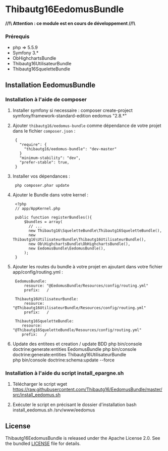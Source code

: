 # Thibautg16EedomusBundle

**//!\\ Attention : ce module est en cours de développement //!\\**

### Prérequis
- php => 5.5.9
- Symfony 3.*
- ObHighchartsBundle
- Thibautg16UtilisateurBundle
- Thibautg16SqueletteBundle

## Installation EedomusBundle
### Installation à l'aide de composer
1. Installer symfony si necessaire :
        composer create-project symfony/framework-standard-edition eedomus "2.8.*"

1. Ajouter ``thibautg16/eedomus-bundle`` comme dépendance de votre projet dans le fichier ``composer.json`` :

        {
          "require": {
            "thibautg16/eedomus-bundle": "dev-master"
          }
          "minimum-stability": "dev",
          "prefer-stable": true,
        }

3. Installer vos dépendances :

        php composer.phar update

4. Ajouter le Bundle dans votre kernel :

        <?php
        // app/AppKernel.php
        
        public function registerBundles(){
            $bundles = array(
              // ...
              new Thibautg16\SqueletteBundle\Thibautg16SqueletteBundle(),
              new Thibautg16\UtilisateurBundle\Thibautg16UtilisateurBundle(),
              new Ob\HighchartsBundle\ObHighchartsBundle(),
              new EedomusBundle\EedomusBundle(),
            );
        }

5. Ajouter les routes du bundle à votre projet en ajoutant dans votre fichier app/config/routing.yml :

        EedomusBundle:
            resource: "@EedomusBundle/Resources/config/routing.yml"
            prefix:   /
            
        Thibautg16UtilisateurBundle:
            resource: "@Thibautg16UtilisateurBundle/Resources/config/routing.yml"
            prefix:   /

        Thibautg16SqueletteBundle:
           resource: "@Thibautg16SqueletteBundle/Resources/config/routing.yml"
           prefix:   /

6. Update des entitees et creation / update BDD
        php bin/console doctrine:generate:entities EedomusBundle
        php bin/console doctrine:generate:entities Thibautg16UtilisateurBundle       
        php bin/console doctrine:schema:update --force
        
### Installation à l'aide du script install_epargne.sh
1. Télécharger le script 
        wget https://raw.githubusercontent.com/Thibautg16/EedomusBundle/master/src/install_eedomus.sh               

2. Exécuter le script en précisant le dossier d'installation
        bash install_eedomus.sh /srv/www/eedomus  
                     
## License
Thibautg16EedomusBundle is released under the Apache License 2.0. See the bundled [LICENSE](LICENSE) file for details.